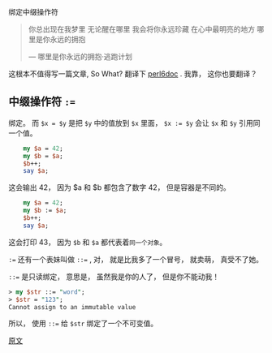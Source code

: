 绑定中缀操作符

<blockquote class="blockquote-center">你总出现在我梦里 无论醒在哪里 我会将你永远珍藏 在心中最明亮的地方 哪里是你永远的拥抱

— 哪里是你永远的拥抱·逃跑计划

</blockquote>

这根本不值得写一篇文章, So What? 翻译下 [perl6doc](http://doc.perl6.org/routine/%3A%3D) . 我靠， 这你也要翻译？



## 中缀操作符 `:=`

绑定。 而 `$x = $y` 是把 `$y` 中的值放到 `$x` 里面， `$x := $y` 会让 `$x` 和 `$y` 引用同一个值。

``` perl
    my $a = 42;
    my $b = $a;
    $b++;
    say $a;
```

这会输出 42， 因为 $a 和 $b 都包含了数字 42， 但是容器是不同的。

``` perl
    my $a = 42;
    my $b := $a;
    $b++;
    say $a;
```

这会打印 43， 因为 `$b` 和 `$a` 都代表着`同一个对象`。



`:=` 还有一个表妹叫做 `::=` , 对， 就是比我多了一个冒号， 就卖萌， 真受不了她。

`::=` 是只读绑定， 意思是， 虽然我是你的人了， 但是你不能动我！

``` perl
> my $str ::= "word";
> $str = "123";
Cannot assign to an immutable value
```

所以， 使用 `::=`  给 `$str` 绑定了一个不可变值。

[原文](http://chenyf.gitcafe.io)
